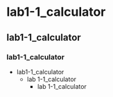 # lab1-1_calculator
## lab1-1_calculator
### lab1-1_calculator
* lab1-1_calculator
    + lab 1-1_calculator
        - lab 1-1_calculator
